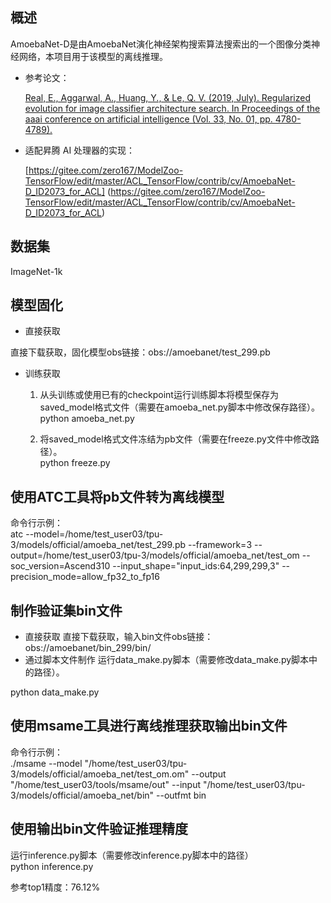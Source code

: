 <h2 id="概述.md">概述</h2>

AmoebaNet-D是由AmoebaNet演化神经架构搜索算法搜索出的一个图像分类神经网络，本项目用于该模型的离线推理。

- 参考论文：

    [Real, E., Aggarwal, A., Huang, Y., & Le, Q. V. (2019, July). Regularized evolution for image classifier architecture search. In Proceedings of the aaai conference on artificial intelligence (Vol. 33, No. 01, pp. 4780-4789).](https://arxiv.org/pdf/1802.01548.pdf) 


- 适配昇腾 AI 处理器的实现：
  
  [https://gitee.com/zero167/ModelZoo-TensorFlow/edit/master/ACL_TensorFlow/contrib/cv/AmoebaNet-D_ID2073_for_ACL]
(https://gitee.com/zero167/ModelZoo-TensorFlow/edit/master/ACL_TensorFlow/contrib/cv/AmoebaNet-D_ID2073_for_ACL)      

<h2 id="数据集.md">数据集</h2>

ImageNet-1k

## 模型固化<a name="section168064817164"></a>

- 直接获取

直接下载获取，固化模型obs链接：obs://amoebanet/test_299.pb

- 训练获取

  1. 从头训练或使用已有的checkpoint运行训练脚本将模型保存为saved_model格式文件（需要在amoeba_net.py脚本中修改保存路径）。<br />
       python amoeba_net.py

  2. 将saved_model格式文件冻结为pb文件（需要在freeze.py文件中修改路径）。<br />
       python freeze.py


## 使用ATC工具将pb文件转为离线模型<a name="section20779114113713"></a>

命令行示例：<br />
    atc --model=/home/test_user03/tpu-3/models/official/amoeba_net/test_299.pb --framework=3 --output=/home/test_user03/tpu-3/models/official/amoeba_net/test_om --soc_version=Ascend310 --input_shape="input_ids:64,299,299,3" --precision_mode=allow_fp32_to_fp16




## 制作验证集bin文件<a name="section168064817164"></a>
- 直接获取
直接下载获取，输入bin文件obs链接：obs://amoebanet/bin_299/bin/
- 通过脚本文件制作
运行data_make.py脚本（需要修改data_make.py脚本中的路径）。<br />

 python data_make.py

## 使用msame工具进行离线推理获取输出bin文件<a name="section168064817164"></a>

命令行示例：<br />
    ./msame --model  "/home/test_user03/tpu-3/models/official/amoeba_net/test_om.om" --output "/home/test_user03/tools/msame/out" --input "/home/test_user03/tpu-3/models/official/amoeba_net/bin"  --outfmt bin


## 使用输出bin文件验证推理精度<a name="section168064817164"></a>

运行inference.py脚本（需要修改inference.py脚本中的路径）<br />
 python inference.py<br />

参考top1精度：76.12%


